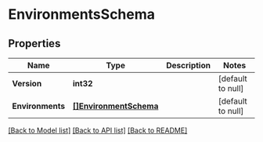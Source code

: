 # EnvironmentsSchema

## Properties
Name | Type | Description | Notes
------------ | ------------- | ------------- | -------------
**Version** | **int32** |  | [default to null]
**Environments** | [**[]EnvironmentSchema**](environmentSchema.md) |  | [default to null]

[[Back to Model list]](../README.md#documentation-for-models) [[Back to API list]](../README.md#documentation-for-api-endpoints) [[Back to README]](../README.md)


